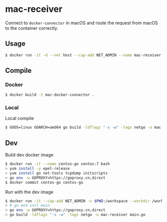 # mac-receiver

  Connect to `docker-connector` in macOS and route the request from macOS to the container correctly.

## Usage

```bash
$ docker run -it -d --net host --cap-add NET_ADMIN --name mac-receiver mac-docker-connector
```

## Compile

### Docker

```bash
$ docker build -t mac-docker-connector .
```

### Local
  Local compile
```bash
$ GOOS=linux GOARCH=amd64 go build -ldflags "-s -w" -tags netgo -o mac-receiver main.go
```

## Dev

  Build dev docker image
```bash
$ docker run -it --name centos-go centos:7 bash
> yum install -y epel-release
> yum install go net-tools tcpdump initscripts
> go env -w GOPROXY=https://goproxy.cn,direct
$ docker commit centos-go centos-go
```

  Run with the dev image
```bash
$ docker run -it --cap-add NET_ADMIN -v $PWD:/workspace --workdir /workspace centos-go bash
> # go mod init main
> go env -w GOPROXY=https://goproxy.cn,direct
> go build -ldflags "-s -w" -tags netgo -o mac-receiver main.go
```
